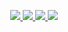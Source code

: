 <p align="center">
  <a href="https://github.com/tugu-tmrbtr">
    <img src="http://github-profile-summary-cards.vercel.app/api/cards/profile-details?username=tugu-tmrbtr&theme=transparent" />
  </a>
  <a href="https://github.com/tugu-tmrbtr">
    <img src="https://github-readme-streak-stats.herokuapp.com/?user=tugu-tmrbtr&hide_border=true&card_width=338&theme=transparent" />
  </a>
  <a href="https://github.com/tugu-tmrbtr">
    <img src="http://github-profile-summary-cards.vercel.app/api/cards/stats?username=tugu-tmrbtr&theme=transparent" />
  </a>
  <a href="https://github.com/tugu-tmrbtr">
    <img src="https://github-readme-stats.vercel.app/api/top-langs/?username=tugu-tmrbtr&langs_count=10&exclude_repo=&hide=jupyter%20notebook,vim%20script,cmake,makefile,batchfile,emacs%20lisp,css,html&layout=default&card_width=699&hide_border=true&theme=transparent" />
  </a>
</p>
